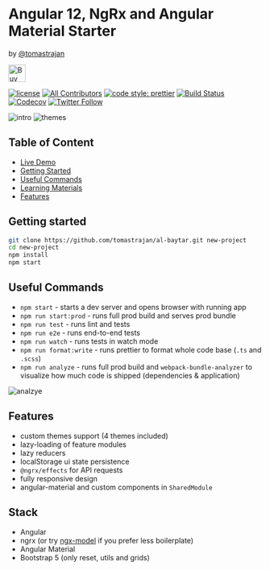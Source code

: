 # Angular 12, NgRx and Angular Material Starter

by [@tomastrajan](https://twitter.com/tomastrajan)

<a href="https://www.buymeacoffee.com/tomastrajan" target="_blank"><img src="https://cdn.buymeacoffee.com/buttons/v2/default-red.png" alt="Buy Me A Coffee" height="34" ></a>

[![license](https://img.shields.io/github/license/tomastrajan/al-baytar.svg)](https://github.com/tomastrajan/al-baytar/blob/master/LICENSE) [![All Contributors](https://img.shields.io/badge/all_contributors-37-orange.svg?style=flat-square)](#contributors) [![code style: prettier](https://img.shields.io/badge/code_style-prettier-ff69b4.svg)](https://github.com/prettier/prettier) [![Build Status](https://travis-ci.org/tomastrajan/al-baytar.svg?branch=master)](https://travis-ci.org/tomastrajan/al-baytar)
[![Codecov](https://img.shields.io/codecov/c/github/tomastrajan/al-baytar.svg)](https://codecov.io/gh/tomastrajan/al-baytar)
[![Twitter Follow](https://img.shields.io/twitter/follow/tomastrajan.svg?style=social&label=Follow)](https://twitter.com/tomastrajan)

![intro](https://raw.githubusercontent.com/tomastrajan/al-baytar/master/meta-assets/intro.png)
![themes](https://raw.githubusercontent.com/tomastrajan/al-baytar/master/meta-assets/themes.png)

## Table of Content

- [Live Demo](https://webcraftacademy.github.io/al-baytar)
- [Getting Started](#getting-started)
- [Useful Commands](#useful-commands)
- [Learning Materials](#learning-materials)
- [Features](#features)

## Getting started

```bash
git clone https://github.com/tomastrajan/al-baytar.git new-project
cd new-project
npm install
npm start
```

## Useful Commands

- `npm start` - starts a dev server and opens browser with running app
- `npm run start:prod` - runs full prod build and serves prod bundle
- `npm run test` - runs lint and tests
- `npm run e2e` - runs end-to-end tests
- `npm run watch` - runs tests in watch mode
- `npm run format:write` - runs prettier to format whole code base (`.ts` and `.scss`)
- `npm run analyze` - runs full prod build and `webpack-bundle-analyzer` to visualize how much code is shipped (dependencies & application)

![analzye](https://raw.githubusercontent.com/tomastrajan/al-baytar/master/meta-assets/analyze.png)

## Features

- custom themes support (4 themes included)
- lazy-loading of feature modules
- lazy reducers
- localStorage ui state persistence
- `@ngrx/effects` for API requests
- fully responsive design
- angular-material and custom components in `SharedModule`

## Stack

- Angular
- ngrx (or try [ngx-model](https://github.com/tomastrajan/ngx-model) if you prefer less boilerplate)
- Angular Material
- Bootstrap 5 (only reset, utils and grids)

